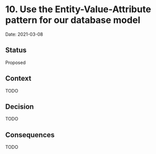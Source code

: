 # 10. Use the Entity-Value-Attribute pattern for our database model

Date: 2021-03-08

## Status

Proposed

## Context

TODO

## Decision

TODO

## Consequences

TODO
